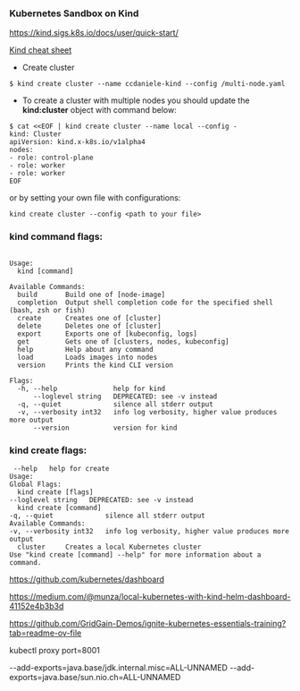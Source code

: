 ### Kubernetes Sandbox on Kind
https://kind.sigs.k8s.io/docs/user/quick-start/ 

[Kind cheat sheet](https://www.hackingnote.com/en/cheatsheets/kind/)

- Create cluster 
```
$ kind create cluster --name ccdaniele-kind --config /multi-node.yaml
```
- To create a cluster with multiple nodes you should update the **kind:cluster** object with command below: 

```
$ cat <<EOF | kind create cluster --name local --config -
kind: Cluster
apiVersion: kind.x-k8s.io/v1alpha4
nodes:
- role: control-plane
- role: worker
- role: worker
EOF
```
or by setting your own file with configurations: 
```
kind create cluster --config <path to your file>
```
### **kind** command flags: 

```

Usage:
  kind [command]

Available Commands:
  build       Build one of [node-image]
  completion  Output shell completion code for the specified shell (bash, zsh or fish)
  create      Creates one of [cluster]
  delete      Deletes one of [cluster]
  export      Exports one of [kubeconfig, logs]
  get         Gets one of [clusters, nodes, kubeconfig]
  help        Help about any command
  load        Loads images into nodes
  version     Prints the kind CLI version

Flags:
  -h, --help              help for kind
      --loglevel string   DEPRECATED: see -v instead
  -q, --quiet             silence all stderr output
  -v, --verbosity int32   info log verbosity, higher value produces more output
      --version           version for kind
```



### kind create flags: 

```
 --help   help for create
Usage:                                                                          Global Flags:
  kind create [flags]                                                                 --loglevel string   DEPRECATED: see -v instead
  kind create [command]                                                           -q, --quiet             silence all stderr output
Available Commands:                                                               -v, --verbosity int32   info log verbosity, higher value produces more output
  cluster     Creates a local Kubernetes cluster                                Use "kind create [command] --help" for more information about a command.
```

https://github.com/kubernetes/dashboard 

https://medium.com/@munza/local-kubernetes-with-kind-helm-dashboard-41152e4b3b3d

https://github.com/GridGain-Demos/ignite-kubernetes-essentials-training?tab=readme-ov-file

kubectl proxy port=8001

--add-exports=java.base/jdk.internal.misc=ALL-UNNAMED
--add-exports=java.base/sun.nio.ch=ALL-UNNAMED
